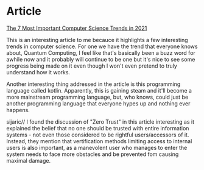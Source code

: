 # Article

[The 7 Most Important Computer Science Trends in 2021](https://explodingtopics.com/blog/computer-science-trends)

This is an interesting article to me becauce it highlights a few interesting trends in computer science. For one we have the trend that everyone knows about, Quantum Computing, I feel like that's basically been a buzz word for awhile now and it probably will continue to be one but it's nice to see some progress being made on it even though I won't even pretend to truly understand how it works.

Another interesting thing addressed in the article is this programming language called kotlin. Apparently, this is gaining steam and it'll become a more mainstream programming language, but, who knows, could just be another programming language that everyone hypes up and nothing ever happens.

sijaric// I found the discussion of "Zero Trust" in this article interesting as it explained the belief that no one should be trusted with entire information systems - not even those considered to be rightful users/accessors of it. Instead, they mention that vertification methods limiting access to internal users is also important, as a manevolent user who manages to enter the system needs to face more obstacles and be prevented fom causing maximal damage.
